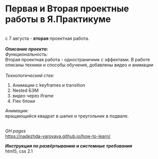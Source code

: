 # Первая и Вторая проектные работы в Я.Практикуме
\
с 7 августа - **вторая** проектная работа.
\
\
***Описание проекта:***
\
_Функциональность:_
\
Вторая проектная работа - одностраничник с эффектами. В работе описаны техники и способы обучения, добавлены видео и анимации
\
\
_Технологический стек:_
1. Анимации с keyframes и transition
2. Nested БЭМ
3. видео через iframe
4. Flex блоки

_Анимации:_
\
вращающийся квадрат в шапке и треугольник в подвале.

\
_GH pages_
\
https://nadezhda-yarovaya.github.io/how-to-learn/

***Инструкция по развёртыванию и системные требования***
\
html5, css 2.1
